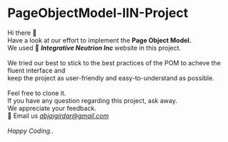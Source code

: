 # PageObjectModel-IIN-Project #

Hi there :wave: <br>
Have a look at our effort to implement the <b> Page Object Model. </b> 
<br>
We used :pill: <i><b> Integrative Neutrion Inc </b></i> website in this project.
<br><br>
We tried our best to stick to the best practices of the POM to acheve the fluent interface and
<br>
keep the project as user-friendly and easy-to-understand as possible.
<br><br>
Feel free to clone it.
<br>
If you have any question regarding this project, ask away.
<br>
We appreciate your feedback.
<br>
:email: Email us <i>abjaigirdar@gmail.com</i>
<br>
<br>
<i> Happy Coding.. </i>

